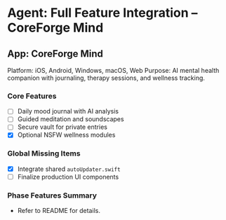 # Agent: Full Feature Integration – CoreForge Mind

## App: CoreForge Mind
Platform: iOS, Android, Windows, macOS, Web
Purpose: AI mental health companion with journaling, therapy sessions, and wellness tracking.

### Core Features
- [ ] Daily mood journal with AI analysis
- [ ] Guided meditation and soundscapes
- [ ] Secure vault for private entries
 - [x] Optional NSFW wellness modules

### Global Missing Items
- [x] Integrate shared `autoUpdater.swift`
- [ ] Finalize production UI components

### Phase Features Summary
- Refer to README for details.

